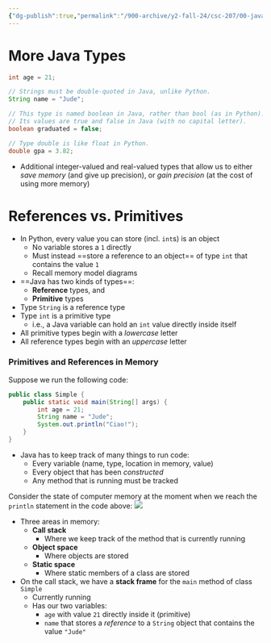 ```yaml
---
{"dg-publish":true,"permalink":"/900-archive/y2-fall-24/csc-207/00-java/1-introduction-to-java/reference-types-and-primitive-types/","tags":["cs","java","lecture","note","university"],"created":"2024-12-10T02:41:53.242-05:00","updated":"2024-12-10T02:45:59.744-05:00"}
---
```



# More Java Types

```java
int age = 21;

// Strings must be double-quoted in Java, unlike Python.
String name = "Jude";

// This type is named boolean in Java, rather than bool (as in Python).
// Its values are true and false in Java (with no capital letter).
boolean graduated = false;

// Type double is like float in Python.
double gpa = 3.82;
```

- Additional integer-valued and real-valued types that allow us to either *save memory* (and give up precision), or *gain precision* (at the cost of using more memory)

# References vs. Primitives

- In Python, every value you can store (incl. `int`s) is an object
    - No variable stores a `1` directly
    - Must instead ==store a reference to an object== of type `int` that contains the value `1`
    - Recall memory model diagrams
- ==Java has two kinds of types==:
    - **Reference** types, and
    - **Primitive** types
- Type `String` is a reference type
- Type `int` is a primitive type
    - i.e., a Java variable can hold an `int` value directly inside itself
- All primitive types begin with a *lowercase* letter
- All reference types begin with an *uppercase* letter

### Primitives and References in Memory

Suppose we run the following code:

```java
public class Simple {
    public static void main(String[] args) {
        int age = 21;
        String name = "Jude";
        System.out.println("Ciao!");
    }
}
```

- Java has to keep track of many things to run code:
    - Every variable (name, type, location in memory, value)
    - Every object that has been *constructed*
    - Any method that is running must be tracked

Consider the state of computer memory at the moment when we reach the `println` statement in the code above:
![](https://i.imgur.com/4s7Appu.png)

- Three areas in memory:
    - **Call stack**
        - Where we keep track of the method that is currently running
    - **Object space**
        - Where objects are stored
    - **Static space**
        - Where static members of a class are stored
- On the call stack, we have a **stack frame** for the `main` method of class `Simple`
    - Currently running
    - Has our two variables:
        - `age` with value `21` directly inside it (primitive)
        - `name` that stores a *reference* to a `String` object that contains the value `"Jude"`

